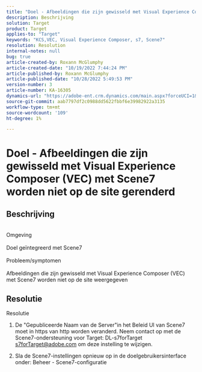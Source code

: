 ```yaml
---
title: "Doel - Afbeeldingen die zijn gewisseld met Visual Experience Composer (VEC) met Scene7 worden niet op de site gerenderd"
description: Beschrijving
solution: Target
product: Target
applies-to: "Target"
keywords: "KCS,VEC, Visual Experience Composer, s7, Scene7"
resolution: Resolution
internal-notes: null
bug: true
article-created-by: Roxann McGlumphy
article-created-date: "10/19/2022 7:44:24 PM"
article-published-by: Roxann McGlumphy
article-published-date: "10/28/2022 5:49:53 PM"
version-number: 3
article-number: KA-16305
dynamics-url: "https://adobe-ent.crm.dynamics.com/main.aspx?forceUCI=1&pagetype=entityrecord&etn=knowledgearticle&id=5e91a36a-e64f-ed11-bba2-00224808679b"
source-git-commit: aab7797df2c0988dd5622fbbf6e39982922a3135
workflow-type: tm+mt
source-wordcount: '109'
ht-degree: 1%

---
```


# Doel - Afbeeldingen die zijn gewisseld met Visual Experience Composer (VEC) met Scene7 worden niet op de site gerenderd

## Beschrijving

<br>Omgeving<br><br>
Doel geïntegreerd met Scene7
<br><br>Probleem/symptomen<br><br>
Afbeeldingen die zijn gewisseld met Visual Experience Composer (VEC) met Scene7 worden niet op de site weergegeven


## Resolutie

Resolutie<br>
1. De &quot;Gepubliceerde Naam van de Server&quot;in het Beleid UI van Scene7 moet in https van http worden veranderd. Neem contact op met de Scene7-ondersteuning voor Target: DL-s7forTarget [s7forTarget@adobe.com](mailto:s7forTarget@adobe.com) om deze instelling te wijzigen.

2. Sla de Scene7-instellingen opnieuw op in de doelgebruikersinterface onder: Beheer - Scene7-configuratie




